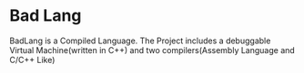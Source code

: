 # Bad Lang
BadLang is a Compiled Language.
The Project includes a debuggable Virtual Machine(written in C++) and two compilers(Assembly Language and C/C++ Like)
